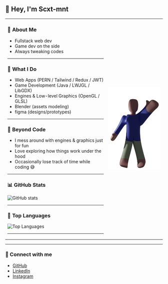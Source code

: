 ## 👋 Hey, I'm Scxt-mnt  

<table>
<tr>
<td>

### 👾 About Me  
- Fullstack web dev  
- Game dev on the side  
- Always tweaking codes  

---

### 🧐 What I Do  
- Web Apps (PERN / Tailwind / Redux / JWT)  
- Game Development (Java / LWJGL / LibGDX)  
- Engines & Low-level Graphics (OpenGL / GLSL)  
- Blender (assets modeling)
- figma (designs/prototypes)

---

### 🤩 Beyond Code  
- I mess around with engines & graphics just for fun  
- Love exploring how things work under the hood  
- Occasionally lose track of time while coding 😅  

---

### 📊 GitHub Stats  
![GitHub stats](https://github-readme-stats.vercel.app/api?username=Scxt-mnt&show_icons=true&theme=radical)

---

### 📝 Top Languages  
![Top Languages](https://github-readme-stats.vercel.app/api/top-langs/?username=Scxt-mnt&layout=compact&theme=radical)

---


</td>
<td>
  <img src="./greet.png" width="220"/>
</td>
</tr>
</table>

---

### 🔗 Connect with me
- [GitHub](https://github.com/Scxt-mnt)  
- [LinkedIn](https://www.linkedin.com/feed/)   
- [Instagram](https://www.instagram.com/)
